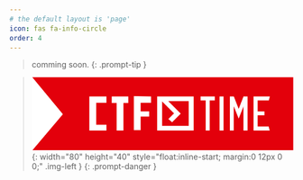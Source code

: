 ```yaml
---
# the default layout is 'page'
icon: fas fa-info-circle
order: 4
---
```


> comming soon.
{: .prompt-tip }


> ![ctftime](/assets/file/about/ctftime.png){: width="80" height="40" style="float:inline-start; margin:0 12px 0 0;" .img-left  }
{: .prompt-danger }

